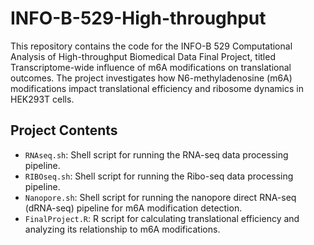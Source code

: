 # INFO-B-529-High-throughput
This repository contains the code for the INFO-B 529 Computational Analysis of High-throughput Biomedical Data Final Project, titled Transcriptome-wide influence of m6A modifications on translational outcomes. The project investigates how N6-methyladenosine (m6A) modifications impact translational efficiency and ribosome dynamics in HEK293T cells.

## Project Contents
- `RNAseq.sh`: Shell script for running the RNA-seq data processing pipeline.
- `RIBOseq.sh`: Shell script for running the Ribo-seq data processing pipeline.
- `Nanopore.sh`: Shell script for running the nanopore direct RNA-seq (dRNA-seq) pipeline for m6A modification detection.
- `FinalProject.R`: R script for calculating translational efficiency and analyzing its relationship to m6A modifications.
